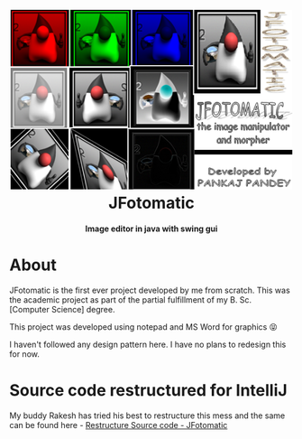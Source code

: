 <h1 align="center">
  <br>
  <img src="SPLASH/splashDuke.png" alt="JFotomatic" width="500">
  <br>
  JFotomatic
  <br>
</h1>

<h4 align="center">Image editor in java with swing gui</h4>

<h1/>

# About
JFotomatic is the first ever project developed by me from scratch. This was the academic project as part of the partial fulfillment of my B. Sc. [Computer Science] degree.

This project was developed using notepad and MS Word for graphics :stuck_out_tongue_closed_eyes:

I haven't followed any design pattern here. I have no plans to redesign this for now.


# Source code restructured for IntelliJ
My buddy Rakesh has tried his best to restructure this mess and the same can be found here -
[Restructure Source code - JFotomatic](https://github.com/racchouhan12/JFhotoMatic)